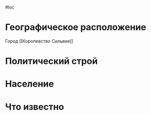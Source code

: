 #loc
# Географическое расположение
Город
[[Королевство Сильвия]]
# Политический строй

# Население

# Что известно


